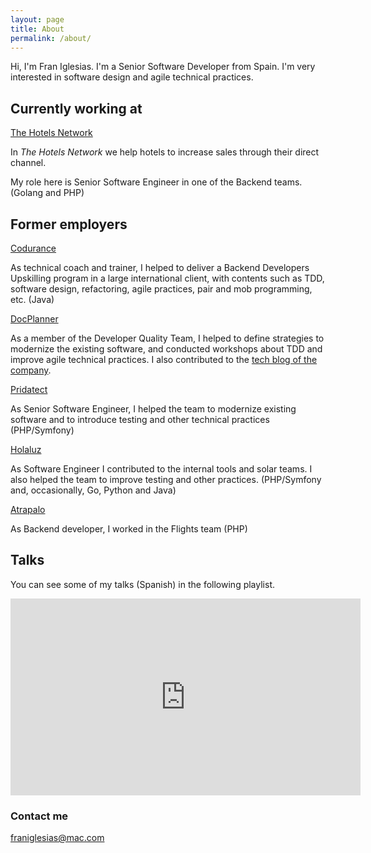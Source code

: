 ```yaml
---
layout: page
title: About
permalink: /about/
---
```


Hi, I'm Fran Iglesias. I'm a Senior Software Developer from Spain. I'm very interested in software design and agile technical practices.

## Currently working at

[The Hotels Network](https://thehotelsnetwork.com/es/)

In _The Hotels Network_ we help hotels to increase sales through their direct channel.

My role here is Senior Software Engineer in one of the Backend teams. (Golang and PHP)

## Former employers

[Codurance](https://www.codurance.com) 

As technical coach and trainer, I helped to deliver a Backend Developers Upskilling program in a large international client, with contents such as TDD, software design, refactoring, agile practices, pair and mob programming, etc. (Java)

[DocPlanner](https://www.docplanner.com)

As a member of the Developer Quality Team, I helped to define strategies to modernize the existing software, and conducted workshops about TDD and improve agile technical practices. I also contributed to the [tech blog of the company](https://medium.com/docplanner-tech). 

[Pridatect](https://www.pridatect.es)

As Senior Software Engineer, I helped the team to modernize existing software and to introduce testing and other technical practices (PHP/Symfony)

[Holaluz](https://holaluz.com)

As Software Engineer I contributed to the internal tools and solar teams. I also helped the team to improve testing and other practices. (PHP/Symfony and, occasionally, Go, Python and Java)

[Atrapalo](https://atrapalo.com)

As Backend developer, I worked in the Flights team (PHP)

## Talks

You can see some of my talks (Spanish) in the following playlist.

<iframe width="560" height="315" src="https://www.youtube.com/embed/videoseries?list=PLYT8quZ2BEna0KpNgSGw2v3cEF4ePivVC" title="YouTube video player" frameborder="0" allow="accelerometer; autoplay; clipboard-write; encrypted-media; gyroscope; picture-in-picture; web-share" allowfullscreen></iframe>

### Contact me

[franiglesias@mac.com](mailto:franiglesias@mac.com)
